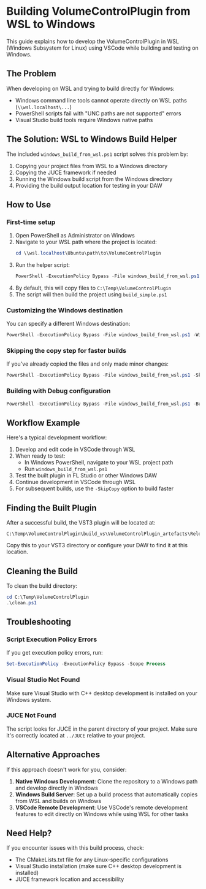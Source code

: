 # Building VolumeControlPlugin from WSL to Windows

This guide explains how to develop the VolumeControlPlugin in WSL (Windows Subsystem for Linux) using VSCode while building and testing on Windows.

## The Problem

When developing on WSL and trying to build directly for Windows:
- Windows command line tools cannot operate directly on WSL paths (`\\wsl.localhost\...`)
- PowerShell scripts fail with "UNC paths are not supported" errors
- Visual Studio build tools require Windows native paths

## The Solution: WSL to Windows Build Helper

The included `windows_build_from_wsl.ps1` script solves this problem by:
1. Copying your project files from WSL to a Windows directory
2. Copying the JUCE framework if needed
3. Running the Windows build script from the Windows directory
4. Providing the build output location for testing in your DAW

## How to Use

### First-time setup

1. Open PowerShell as Administrator on Windows
2. Navigate to your WSL path where the project is located:
   ```powershell
   cd \\wsl.localhost\Ubuntu\path\to\VolumeControlPlugin
   ```
3. Run the helper script:
   ```powershell
   PowerShell -ExecutionPolicy Bypass -File windows_build_from_wsl.ps1
   ```
4. By default, this will copy files to `C:\Temp\VolumeControlPlugin`
5. The script will then build the project using `build_simple.ps1`

### Customizing the Windows destination

You can specify a different Windows destination:

```powershell
PowerShell -ExecutionPolicy Bypass -File windows_build_from_wsl.ps1 -WindowsDestination "C:\Dev\VolumeControlPlugin"
```

### Skipping the copy step for faster builds

If you've already copied the files and only made minor changes:

```powershell
PowerShell -ExecutionPolicy Bypass -File windows_build_from_wsl.ps1 -SkipCopy
```

### Building with Debug configuration

```powershell
PowerShell -ExecutionPolicy Bypass -File windows_build_from_wsl.ps1 -BuildType Debug
```

## Workflow Example

Here's a typical development workflow:

1. Develop and edit code in VSCode through WSL
2. When ready to test:
   - In Windows PowerShell, navigate to your WSL project path
   - Run `windows_build_from_wsl.ps1`
3. Test the built plugin in FL Studio or other Windows DAW
4. Continue development in VSCode through WSL
5. For subsequent builds, use the `-SkipCopy` option to build faster

## Finding the Built Plugin

After a successful build, the VST3 plugin will be located at:
```
C:\Temp\VolumeControlPlugin\build_vs\VolumeControlPlugin_artefacts\Release\VST3\VolumeControlPlugin.vst3
```

Copy this to your VST3 directory or configure your DAW to find it at this location.

## Cleaning the Build

To clean the build directory:

```powershell
cd C:\Temp\VolumeControlPlugin
.\clean.ps1
```

## Troubleshooting

### Script Execution Policy Errors

If you get execution policy errors, run:
```powershell
Set-ExecutionPolicy -ExecutionPolicy Bypass -Scope Process
```

### Visual Studio Not Found

Make sure Visual Studio with C++ desktop development is installed on your Windows system.

### JUCE Not Found

The script looks for JUCE in the parent directory of your project. Make sure it's correctly located at `../JUCE` relative to your project.

## Alternative Approaches

If this approach doesn't work for you, consider:

1. **Native Windows Development**: Clone the repository to a Windows path and develop directly in Windows
2. **Windows Build Server**: Set up a build process that automatically copies from WSL and builds on Windows
3. **VSCode Remote Development**: Use VSCode's remote development features to edit directly on Windows while using WSL for other tasks

## Need Help?

If you encounter issues with this build process, check:
- The CMakeLists.txt file for any Linux-specific configurations
- Visual Studio installation (make sure C++ desktop development is installed)
- JUCE framework location and accessibility